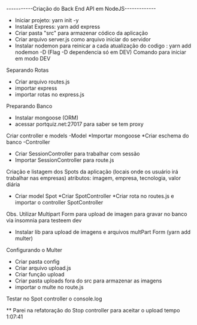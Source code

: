 -----------Criação do Back End API em NodeJS-------------

* Iniciar projeto: yarn init -y
* Instalat Express: yarn add express
* Criar pasta "src" para armazenar códico da aplicação
* Criar arquivo server.js como arquivo iniciar do servidor
* Instalar nodemon para reinicar a cada atualização do codigo
: yarn add nodemon -D (Flag -D dependencia só em DEV)
Comando para iniciar em modo DEV

Separando Rotas
* Criar arquivo routes.js
* importar express
* importar rotas no express.js

Preparando Banco
* Instalar mongoose (ORM)
* acessar portquiz.net:27017 para saber se tem proxy

Criar controller e models 
-Model
*Importar mongoose
*Criar eschema do banco
-Controller
* Criar SessionController para trabalhar com sessão
* Importar SessionController para route.js

Criação e listagem dos Spots da aplicação
(locais onde os usuário irá trabalhar nas empresas)
atributos: imagem, empresa, tecnologia, valor diária

* Criar model Spot
*Criar SpotController
*Criar rota no routes.js e importar o controller SpotController

Obs. Utilizar Multipart Form para upload de imagen para
gravar no banco via insomnia para testeem dev
* Instalar lib para upload de imagens e arquivos multPart Form (yarn add multer)

Configurando o Multer
* Criar pasta config
* Criar arquivo upload.js
* Criar função upload
* Criar pasta uploads fora do src para armazenar as imagens
* importar o multe no route.js

Testar no Spot controller o console.log

** Parei na refatoração do Stop controller para aceitar o upload
tempo 1:07:41

